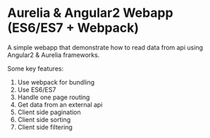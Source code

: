# Aurelia & Angular2 Webapp (ES6/ES7 + Webpack) 

A simple webapp that demonstrate how to read data from api using Angular2 & Aurelia frameworks.

Some key features:

1. Use webpack for bundling
2. Use ES6/ES7
3. Handle one page routing
4. Get data from an external api
5. Client side pagination
6. Client side sorting
7. Client side filtering